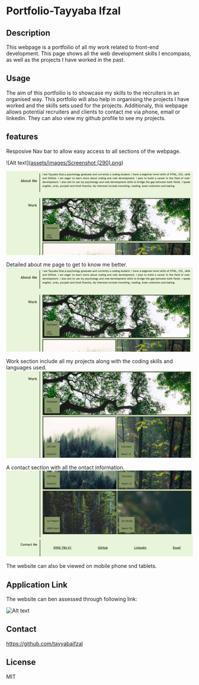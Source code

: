 # Portfolio-Tayyaba Ifzal

## Description
This webpage is a portfoilio of all my work related to front-end development. This page shows all the web development skills I encompass, as well as the projects I have worked in the past.

## Usage
The aim of this portfoilio is to showcase my skills to the recruiters in an organised way. This portfolio will also help in organising the projects I have worked and the skills sets used for the projects. Additionaly, this webpage allows potential recruiters and clients to contact me via phone, email or linkedin. They can also view my github profile to see my projects.

## features
Resposive Nav bar to allow easy access to all sections of the webpage.


![Alt text]([assets/images/Screenshot (290).png](https://github.com/tayyabaifzal/Portfolio-Tayyaba/blob/72e6fe448089e988a7655f75485b6979f0c8731c/assets/images/Screenshot%20(290).png))

![Alt text](assets/images/Screenshot-(291).png)


Detailed about me page to get to know me better.
![Alt text](assets/images/Screenshot-(291).png)



Work section include all my projects along with the coding skills and languages used.
![Alt text](assets/images/Screenshot-(292).png)



A contact section with all the ontact information.
![Alt text](assets/images/Screenshot-(294).png)


The website can also be viewed on mobile phone snd tablets. 

## Application Link
The website can ben assessed through following link:



![Alt text](assets/images/Screenshot-(290).png)


## Contact
https://github.com/tayyabaifzal

## License
MIT
